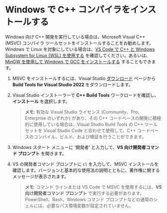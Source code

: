 <h1 data-loc-id="walkthrough.windows.install.compiler">Windows で C++ コンパイラをインストールする</h1>
<p data-loc-id="walkthrough.windows.text1">Windows 向け C++ 開発を実行している場合は、Microsoft Visual C++ (MSVC) コンパイラ ツールセットをインストールすることをお勧めします。 Windows で Linux を対象にしている場合は、<a href="https://code.visualstudio.com/docs/cpp/config-wsl" data-loc-id="walkthrough.windows.link.title1">VS Code で C++ と Windows Subsystem for Linux (WSL) を使用する</a> を確認してください。あるいは、<a href="https://code.visualstudio.com/docs/cpp/config-mingw" data-loc-id="walkthrough.windows.link.title2">MinGW を使用して Windows で GCC をインストールする</a> することもできます。</p>
<ol>
<li><p data-loc-id="walkthrough.windows.text2">MSVC をインストールするには、Visual Studio <a href="https://visualstudio.microsoft.com/downloads/#build-tools-for-visual-studio-2022" data-loc-id="walkthrough.windows.link.downloads">ダウンロード</a> ページから <strong data-loc-id="walkthrough.windows.build.tools1">Build Tools for Visual Studio 2022</strong> をダウンロードします。</p>
</li>
<li><p data-loc-id="walkthrough.windows.text3">Visual Studio インストーラーで <strong data-loc-id="walkthrough.windows.build.tools2">C++ Build Tools</strong> ワークロードを確認し、<strong data-loc-id="walkthrough.windows.link.install">インストール</strong> を選択します。</p>
<blockquote>
<p><strong data-loc-id="walkthrough.windows.note1">メモ</strong>: <span data-loc-id="walkthrough.windows.note1.text">有効な Visual Studio ライセンス (Community、Pro、Enterprise のいずれか) があり、その C++ コードベースの開発に積極的に使用している場合は、Visual Studio Build Tools の C++ ツールセットを Visual Studio Code と合わせて使用して、C++ コードベースのコンパイル、ビルド、および検証を行うことができます。</span></p>
</blockquote>
</li>
<li><p data-loc-id="walkthrough.windows.open.command.prompt">Windows スタート メニューに '開発者' と入力して、<strong data-loc-id="walkthrough.windows.command.prompt.name1">VS 向け開発者コマンド プロンプト</strong> を開きます。</p>
</li>
<li><p data-loc-id="walkthrough.windows.check.install">VS の開発者コマンド プロンプトに <code>cl</code> を入力して、MSVC インストールを確認します。バージョンと基本的な使用法の説明とともに、著作権に関するメッセージが表示されます。</p>
<blockquote>
<p><strong data-loc-id="walkthrough.windows.note2">メモ</strong>: <span data-loc-id="walkthrough.windows.note2.text">コマンド ラインまたは VS Code で MSVC を使用するには、<strong data-loc-id="walkthrough.windows.command.prompt.name2">VS 向け開発者コマンド プロンプト</strong> で実行する必要があります。<span>PowerShell</span>、<span>Bash</span>、Windows コマンド プロンプトなどの通常のシェルには、必要なパス環境変数が設定されていません。</span></p>
</blockquote>
</li>
</ol>

